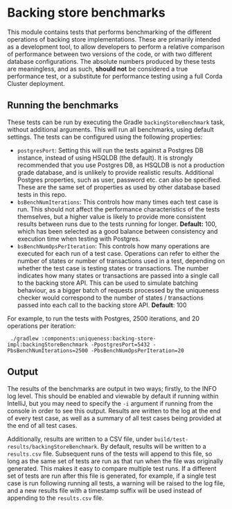 # Backing store benchmarks

This module contains tests that performs benchmarking of the different operations of backing store
implementations. These are primarily intended as a development tool, to allow developers to perform
a relative comparison of performance between two versions of the code, or with two different
database configurations. The absolute numbers produced by these tests are meaningless, and as such,
__should not__ be considered a true performance test, or a substitute for performance testing using
a full Corda Cluster deployment.

## Running the benchmarks

These tests can be run by executing the Gradle `backingStoreBenchmark` task, without additional
arguments. This will run all benchmarks, using default settings. The tests can be configured using
the following properties:

- `postgresPort`: Setting this will run the tests against a Postgres DB instance, instead of using 
   HSQLDB (the default). It is strongly recommended that you use Postgres DB, as HSQLDB is not a 
   production grade database, and is unlikely to provide realistic results. Additional Postgres
   properties, such as user, password etc. can also be specified. These are the same set of
   properties as used by other database based tests in this repo.
- `bsBenchNumIterations`: This controls how many times each test case is run. This should not affect 
   the performance characteristics of the tests themselves, but a higher value is likely to provide
   more consistent results between runs due to the tests running for longer. __Default:__ 100, 
   which has been selected as a good balance between consistency and execution time when testing
   with Postgres.
- `bsBenchNumOpsPerIteration`: This controls how many operations are executed for each run of a test
  case. Operations can refer to either the number of states or number of transactions used in a
  test, depending on whether the test case is testing states or transactions. The number indicates
  how many states or transactions are passed into a single call to the backing store API. This can
  be used to simulate batching behaviour, as a bigger batch of requests processed by the uniqueness
  checker would correspond to the number of states / transactions passed into each call to the
  backing store API. __Default__: 100

For example, to run the tests with Postgres, 2500 iterations, and 20 operations per iteration:

` ./gradlew :components:uniqueness:backing-store-impl:backingStoreBenchmark -PpostgresPort=5432 -PbsBenchNumIterations=2500 -PbsBenchNumOpsPerIteration=20`

## Output

The results of the benchmarks are output in two ways; firstly, to the INFO log level. This should be
enabled and viewable by default if running within IntelliJ, but you may need to specify the `-i`
argument if running from the console in order to see this output. Results are written to the log at
the end of every test case, as well as a summary of all test cases being provided at the end of all
test cases.

Additionally, results are written to a CSV file, under `build/test-results/backingStoreBenchmark`.
By default, results will be written to a `results.csv` file. Subsequent runs of the tests will
append to this file, so long as the same set of tests are run as that run when the file was
originally generated. This makes it easy to compare multiple test runs. If a different set of tests
are run after this file is generated, for example, if a single test case is run following running
all tests, a warning will be raised to the log file, and a new results file with a timestamp suffix
will be used instead of appending to the `results.csv` file.

